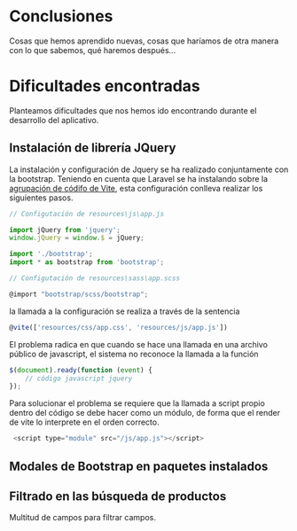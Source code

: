 # Conclusiones

Cosas que hemos aprendido nuevas, cosas que haríamos de otra manera con lo que sabemos, qué haremos después...

# Dificultades encontradas

Planteamos dificultades que nos hemos ido encontrando durante el desarrollo del aplicativo. 

## Instalación de librería JQuery

La instalación y configuración de Jquery se ha realizado conjuntamente con la bootstrap. Teniendo en cuenta que Laravel se ha instalando sobre la [agrupación de códifo de Vite](https://laravel.com/docs/11.x/vite), esta configuración conlleva realizar los siguientes pasos.

```javascript
// Configutación de resources\js\app.js 

import jQuery from 'jquery';
window.jQuery = window.$ = jQuery;

import './bootstrap';
import * as bootstrap from 'bootstrap';
```


```javascript
// Configutación de resources\sass\app.scss

@import "bootstrap/scss/bootstrap";
```

la llamada a la configuración se realiza a través de la sentencia 

```javascript
@vite(['resources/css/app.css', 'resources/js/app.js'])
```

El problema radica en que cuando se hace una llamada en una archivo público de javascript, el sistema no reconoce la llamada a la función 

```javascript
$(document).ready(function (event) {
    // código javascript jquery
});
```

Para solucionar el problema se requiere que la llamada a script propio dentro del código se debe hacer como un módulo, de forma que el render de vite lo interprete en el orden correcto.

```javascript
 <script type="module" src="/js/app.js"></script>
```

## Modales de Bootstrap en paquetes instalados


## Filtrado en las búsqueda de productos 

Multitud de campos para filtrar campos.


